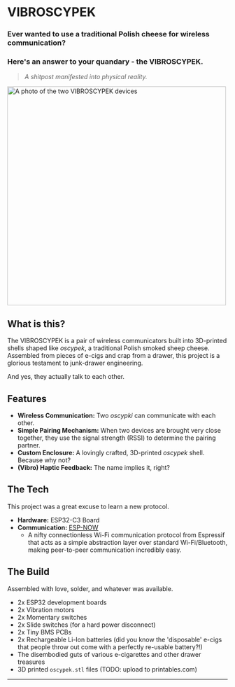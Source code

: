 # VIBROSCYPEK

### Ever wanted to use a traditional Polish cheese for wireless communication?
### Here's an answer to your quandary - the VIBROSCYPEK.

> *A shitpost manifested into physical reality.*

<img src="https://github.com/user-attachments/assets/5308cf97-fc00-426b-bfac-abad41bb7d20" alt="A photo of the two VIBROSCYPEK devices" width="500">


## What is this?

The VIBROSCYPEK is a pair of wireless communicators built into 3D-printed shells shaped like *oscypek*, a traditional Polish smoked sheep cheese. Assembled from pieces of e-cigs and crap from a drawer, this project is a glorious testament to junk-drawer engineering.

And yes, they actually talk to each other.

## Features

* **Wireless Communication:** Two *oscypki* can communicate with each other.
* **Simple Pairing Mechanism:** When two devices are brought very close together, they use the signal strength (RSSI) to determine the pairing partner.
* **Custom Enclosure:** A lovingly crafted, 3D-printed *oscypek* shell. Because why not?
* **(Vibro) Haptic Feedback:** The name implies it, right?

## The Tech

This project was a great excuse to learn a new protocol.

* **Hardware:** ESP32-C3 Board
* **Communication:** [ESP-NOW](https://docs.espressif.com/projects/esp-idf/en/latest/esp32/api-reference/network/esp_now.html)
    * A nifty connectionless Wi-Fi communication protocol from Espressif that acts as a simple abstraction layer over standard Wi-Fi/Bluetooth, making peer-to-peer communication incredibly easy.

## The Build

Assembled with love, solder, and whatever was available.

* 2x ESP32 development boards
* 2x Vibration motors
* 2x Momentary switches
* 2x Slide switches (for a hard power disconnect)
* 2x Tiny BMS PCBs
* 2x Rechargeable Li-Ion batteries (did you know the 'disposable' e-cigs that people throw out come with a perfectly re-usable battery?!)
* The disembodied guts of various e-cigarettes and other drawer treasures
* 3D printed `oscypek.stl` files (TODO: upload to printables.com)

---
